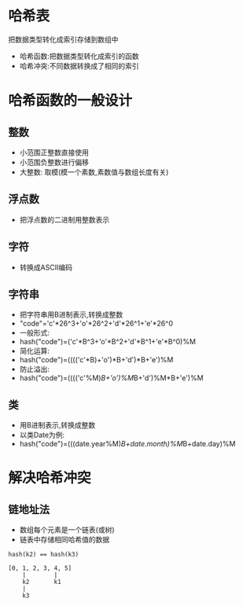 # 哈希表
把数据类型转化成索引存储到数组中
- 哈希函数:把数据类型转化成索引的函数
- 哈希冲突:不同数据转换成了相同的索引

# 哈希函数的一般设计
## 整数
- 小范围正整数直接使用
- 小范围负整数进行偏移
- 大整数: 取模(模一个素数,素数值与数组长度有关)
## 浮点数
- 把浮点数的二进制用整数表示
## 字符
- 转换成ASCII编码
## 字符串
- 把字符串用B进制表示,转换成整数
- "code"='c'*26^3+'o'*26^2+'d'*26^1+'e'*26^0
- 一般形式:
- hash("code")=('c'*B^3+'o'*B^2+'d'*B^1+'e'*B^0)%M
- 简化运算:
- hash("code")=(((('c'*B)+'o')*B+'d')*B+'e')%M
- 防止溢出:
- hash("code")=(((('c'%M)*B+'o')%M*B+'d')%M*B+'e')%M
## 类
- 用B进制表示,转换成整数
- 以类Date为例:
- hash("code")=(((date.year%M)*B+date.month)%M*B+date.day)%M

# 解决哈希冲突
## 链地址法
- 数组每个元素是一个链表(或树)
- 链表中存储相同哈希值的数据
```
hash(k2) == hash(k3)

[0, 1, 2, 3, 4, 5]
    |        |
    k2       k1
    |
    k3
```
